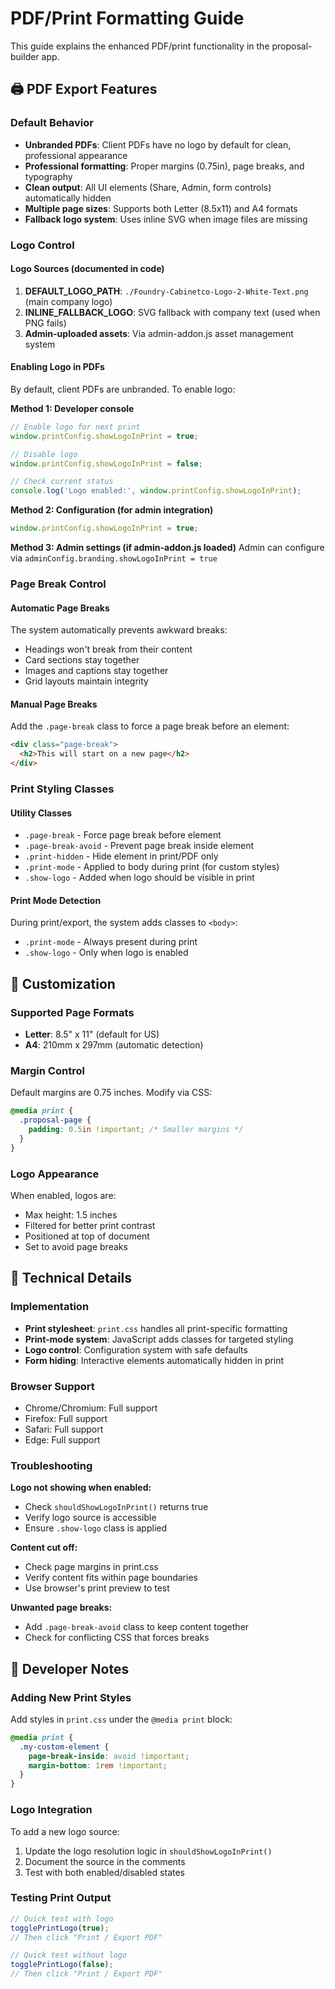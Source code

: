 # PDF/Print Formatting Guide

This guide explains the enhanced PDF/print functionality in the proposal-builder app.

## 🖨️ PDF Export Features

### Default Behavior
- **Unbranded PDFs**: Client PDFs have no logo by default for clean, professional appearance
- **Professional formatting**: Proper margins (0.75in), page breaks, and typography
- **Clean output**: All UI elements (Share, Admin, form controls) automatically hidden
- **Multiple page sizes**: Supports both Letter (8.5x11) and A4 formats
- **Fallback logo system**: Uses inline SVG when image files are missing

### Logo Control

#### Logo Sources (documented in code)
1. **DEFAULT_LOGO_PATH**: `./Foundry-Cabinetco-Logo-2-White-Text.png` (main company logo)
2. **INLINE_FALLBACK_LOGO**: SVG fallback with company text (used when PNG fails)
3. **Admin-uploaded assets**: Via admin-addon.js asset management system

#### Enabling Logo in PDFs
By default, client PDFs are unbranded. To enable logo:

**Method 1: Developer console**
```javascript
// Enable logo for next print
window.printConfig.showLogoInPrint = true;

// Disable logo 
window.printConfig.showLogoInPrint = false;

// Check current status
console.log('Logo enabled:', window.printConfig.showLogoInPrint);
```

**Method 2: Configuration (for admin integration)**
```javascript
window.printConfig.showLogoInPrint = true;
```

**Method 3: Admin settings (if admin-addon.js loaded)**
Admin can configure via `adminConfig.branding.showLogoInPrint = true`

### Page Break Control

#### Automatic Page Breaks
The system automatically prevents awkward breaks:
- Headings won't break from their content
- Card sections stay together  
- Images and captions stay together
- Grid layouts maintain integrity

#### Manual Page Breaks
Add the `.page-break` class to force a page break before an element:

```html
<div class="page-break">
  <h2>This will start on a new page</h2>
</div>
```

### Print Styling Classes

#### Utility Classes
- `.page-break` - Force page break before element
- `.page-break-avoid` - Prevent page break inside element  
- `.print-hidden` - Hide element in print/PDF only
- `.print-mode` - Applied to body during print (for custom styles)
- `.show-logo` - Added when logo should be visible in print

#### Print Mode Detection
During print/export, the system adds classes to `<body>`:
- `.print-mode` - Always present during print
- `.show-logo` - Only when logo is enabled

## 🎨 Customization

### Supported Page Formats
- **Letter**: 8.5" x 11" (default for US)
- **A4**: 210mm x 297mm (automatic detection)

### Margin Control
Default margins are 0.75 inches. Modify via CSS:
```css
@media print {
  .proposal-page {
    padding: 0.5in !important; /* Smaller margins */
  }
}
```

### Logo Appearance
When enabled, logos are:
- Max height: 1.5 inches
- Filtered for better print contrast
- Positioned at top of document
- Set to avoid page breaks

## 🔧 Technical Details

### Implementation
- **Print stylesheet**: `print.css` handles all print-specific formatting
- **Print-mode system**: JavaScript adds classes for targeted styling
- **Logo control**: Configuration system with safe defaults
- **Form hiding**: Interactive elements automatically hidden in print

### Browser Support
- Chrome/Chromium: Full support
- Firefox: Full support  
- Safari: Full support
- Edge: Full support

### Troubleshooting

**Logo not showing when enabled:**
- Check `shouldShowLogoInPrint()` returns true
- Verify logo source is accessible
- Ensure `.show-logo` class is applied

**Content cut off:**
- Check page margins in print.css
- Verify content fits within page boundaries
- Use browser's print preview to test

**Unwanted page breaks:**
- Add `.page-break-avoid` class to keep content together
- Check for conflicting CSS that forces breaks

## 📝 Developer Notes

### Adding New Print Styles
Add styles in `print.css` under the `@media print` block:
```css
@media print {
  .my-custom-element {
    page-break-inside: avoid !important;
    margin-bottom: 1rem !important;
  }
}
```

### Logo Integration
To add a new logo source:
1. Update the logo resolution logic in `shouldShowLogoInPrint()`
2. Document the source in the comments
3. Test with both enabled/disabled states

### Testing Print Output
```javascript
// Quick test with logo
togglePrintLogo(true);
// Then click "Print / Export PDF"

// Quick test without logo  
togglePrintLogo(false);
// Then click "Print / Export PDF"
```